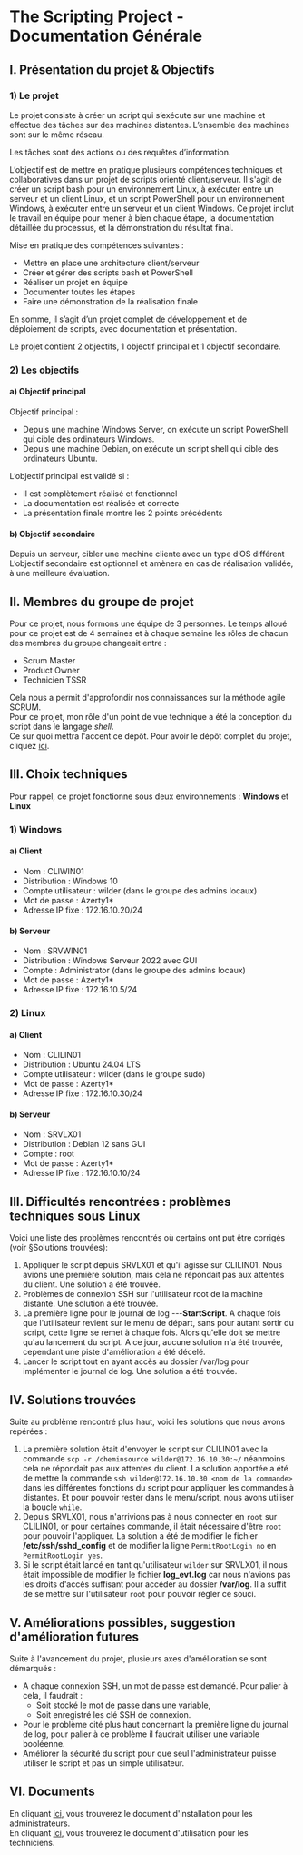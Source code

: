 # The Scripting Project - Documentation Générale

## I. Présentation du projet & Objectifs
### 1) Le projet
Le projet consiste à créer un script qui s’exécute sur une machine et effectue des tâches sur des machines distantes. L’ensemble des machines sont sur le même réseau.  

Les tâches sont des actions ou des requêtes d’information.  

L’objectif est de mettre en pratique plusieurs compétences techniques et collaboratives dans un projet de scripts orienté client/serveur. Il s'agit de créer un script bash pour un environnement Linux, à exécuter entre un serveur et un client Linux, et un script PowerShell pour un environnement Windows, à exécuter entre un serveur et un client Windows. Ce projet inclut le travail en équipe pour mener à bien chaque étape, la documentation détaillée du processus, et la démonstration du résultat final.  

Mise en pratique des compétences suivantes :
- Mettre en place une architecture client/serveur
- Créer et gérer des scripts bash et PowerShell
- Réaliser un projet en équipe
- Documenter toutes les étapes
- Faire une démonstration de la réalisation finale

En somme, il s’agit d’un projet complet de développement et de déploiement de scripts, avec documentation et présentation.

Le projet contient 2 objectifs, 1 objectif principal et 1 objectif secondaire.

### 2) Les objectifs
#### a) Objectif principal
Objectif principal :
- Depuis une machine Windows Server, on exécute un script PowerShell qui cible des ordinateurs Windows.
- Depuis une machine Debian, on exécute un script shell qui cible des ordinateurs Ubuntu.

L’objectif principal est validé si :
- Il est complètement réalisé et fonctionnel
- La documentation est réalisée et correcte
- La présentation finale montre les 2 points précédents

#### b) Objectif secondaire
Depuis un serveur, cibler une machine cliente avec un type d’OS différent
L’objectif secondaire est optionnel et amènera en cas de réalisation validée, à une meilleure évaluation.

## II. Membres du groupe de projet
Pour ce projet, nous formons une équipe de 3 personnes. Le temps alloué pour ce projet est de 4 semaines et à chaque semaine les rôles de chacun des membres du groupe changeait entre :
- Scrum Master
- Product Owner
- Technicien TSSR

Cela nous a permit d'approfondir nos connaissances sur la méthode agile SCRUM.  
Pour ce projet, mon rôle d'un point de vue technique a été la conception du script dans le langage *shell*.  
Ce sur quoi mettra l'accent ce dépôt. Pour avoir le dépôt complet du projet, cliquez [ici](https://github.com/WildCodeSchool/TSSR-BDX-0924-P2-G2.git).

## III. Choix techniques
Pour rappel, ce projet fonctionne sous deux environnements : **Windows** et **Linux**

### 1) Windows
#### a) Client
- Nom : CLIWIN01
- Distribution : Windows 10
- Compte utilisateur : wilder (dans le groupe des admins locaux)
- Mot de passe : Azerty1*
- Adresse IP fixe : 172.16.10.20/24

#### b) Serveur
- Nom : SRVWIN01
- Distribution : Windows Serveur 2022 avec GUI
- Compte : Administrator (dans le groupe des admins locaux)
- Mot de passe : Azerty1*
- Adresse IP fixe : 172.16.10.5/24

### 2) Linux
#### a) Client
- Nom : CLILIN01
- Distribution : Ubuntu 24.04 LTS
- Compte utilisateur : wilder (dans le groupe sudo)
- Mot de passe : Azerty1*
- Adresse IP fixe : 172.16.10.30/24

#### b) Serveur
- Nom : SRVLX01
- Distribution : Debian 12 sans GUI
- Compte : root
- Mot de passe : Azerty1*
- Adresse IP fixe : 172.16.10.10/24

## III. Difficultés rencontrées : problèmes techniques sous Linux

Voici une liste des problèmes rencontrés où certains ont put être corrigés (voir §Solutions trouvées):
1. Appliquer le script depuis SRVLX01 et qu'il agisse sur CLILIN01. Nous avions une première solution, mais cela ne répondait pas aux attentes du client. Une solution a été trouvée.
2. Problèmes de connexion SSH sur l'utilisateur root de la machine distante. Une solution a été trouvée.
3. La première ligne pour le journal de log <Date>-<Heure>-<Utilisateur>-********StartScript********. A chaque fois que l'utilisateur revient sur le menu de départ, sans pour autant sortir du script, cette ligne se remet à chaque fois. Alors qu'elle doit se mettre qu'au lancement du script. A ce jour, aucune solution n'a été trouvée, cependant une piste d'amélioration a été décelé.
4. Lancer le script tout en ayant accès au dossier /var/log pour implémenter le journal de log. Une solution a été trouvée.

## IV. Solutions trouvées

Suite au problème rencontré plus haut, voici les solutions que nous avons repérées :
1. La première solution était d'envoyer le script sur CLILIN01 avec la commande `scp -r /cheminsource wilder@172.16.10.30:~/` néanmoins cela ne répondait pas aux attentes du client. La solution apportée a été de mettre la commande `ssh wilder@172.16.10.30 <nom de la commande>` dans les différentes fonctions du script pour appliquer les commandes à distantes. Et pour pouvoir rester dans le menu/script, nous avons utiliser la boucle `while`.
2. Depuis SRVLX01, nous n'arrivions pas à nous connecter en `root` sur CLILIN01, or pour certaines commande, il était nécessaire d'être `root` pour pouvoir l'appliquer. La solution a été de modifier le fichier **/etc/ssh/sshd_config** et de modifier la ligne `PermitRootLogin no` en `PermitRootLogin yes`.
3. Si le script était lancé en tant qu'utilisateur `wilder` sur SRVLX01, il nous était impossible de modifier le fichier **log_evt.log** car nous n'avions pas les droits d'accès suffisant pour accéder au dossier **/var/log**. Il a suffit de se mettre sur l'utilisateur `root` pour pouvoir régler ce souci.

## V. Améliorations possibles, suggestion d'amélioration futures

Suite à l'avancement du projet, plusieurs axes d'amélioration se sont démarqués :
- A chaque connexion SSH, un mot de passe est demandé. Pour palier à cela, il faudrait :
  - Soit stocké le mot de passe dans une variable,
  - Soit enregistré les clé SSH de connexion.
- Pour le problème cité plus haut concernant la première ligne du journal de log, pour palier à ce problème il faudrait utiliser une variable booléenne.
- Améliorer la sécurité du script pour que seul l'administrateur puisse utiliser le script et pas un simple utilisateur.

## VI. Documents
En cliquant [ici](https://github.com/Mirhazka/TheScriptingProject/blob/main/INSTALL.md), vous trouverez le document d'installation pour les administrateurs.  
En cliquant [ici](https://github.com/Mirhazka/TheScriptingProject/blob/main/USER_GUIDE.md), vous trouverez le document d'utilisation pour les techniciens.
